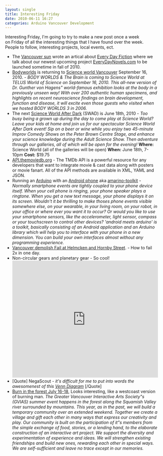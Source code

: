 ```yaml
---
layout: single
title: Interesting Friday 
date: 2010-06-11 16:27
categories: Arduino Vancouver Development
---
```

Interesting Friday, I'm going to try to make a new post once a week on Friday of all the interesting things that I have found over the week. People to follow, interesting projects, local events, ect.
<ul>
	<li>The <a href="http://www.vancouversun.com/news/Vancouver+ebsite+serves+bite+sized+morsels+fiction/3132826/story.html?id=3132826">Vancouver sun</a> wrote an artical about <a href="http://www.everydayfiction.com/">Every Day Fiction</a> where we talk about our newest upcoming project <a href="http://www.everydaynovels.com/">EveryDayNovels.com</a> to be launched sometime in fall of 2010.</li>
	<li><a href="http://www.bodyworlds.com/en.html">Bodyworlds</a> is returning to <a href="http://www.scienceworld.ca/bodyworlds">Science world Vancouver</a> September 16, 2010. -
<em>BODY WORLDS &amp; The Brain is coming to Science World at TELUS World of Science on September 16, 2010. This all-new version of Dr. Gunther von Hagens&quot; world-famous exhibition looks at the body in a previously unseen way! With over 200 authentic human specimens, and highlights on recent neuroscience findings on brain development, function and disease, it will excite even those guests who visited when we hosted BODY WORLDS 3 in 2006.</em></li>
	<li>The next <a href="http://www.scienceworld.ca/swad">Science World After Dark</a> (SWAD) is June 18th, 2010 -
<em>Too busy being a grown up during the day to come play at Science World? Leave your kids at home and join us for our spectacular Science World After Dark event! Sip on a beer or wine while you enjoy two 45-minute Improv Comedy Shows on the Peter Brown Centre Stage, and enhance your science knowledge during the Adult Science Show. Then adventure through our galleries, all of which will be open for the evening!</em>
<strong>Where:</strong> Science World (all of the galleries will be open)
<strong>When:</strong> June 18th, 7-10pm
<strong>Cost:</strong> $19.75</li>
	<li><a href="http://api.themoviedb.org/">API.themoviedb.org</a> - The TMDb API is a powerful resource for any developers that want to integrate movie &amp; cast data along with posters or movie fanart. All of the API methods are available in XML, YAML and JSON.</li>
	<li>Running an <a href="http://www.arduino.cc/">Arduino</a> with an <a href="http://www.android.com/">Android phone</a> aka <a href="http://www.amarino-toolkit.net/index.php">amarino-toolkit</a> -
<em>Normally smartphone events are tightly coupled to your phone device itself. When your cell phone is ringing, your phone speaker plays a ringtone. When you get a new text message, your phone displays it on its screen. Wouldn't it be thrilling to make thoses phone events visible somewhere else, on your wearable, in your living room, on your robot, in your office or where ever you want it to occur? Or would you like to use your smartphone sensors, like the accelerometer, light sensor, compass or your touchscreen to control other devices? 'android meets arduino' is a toolkit, basically consisting of an Android application and an Arduino library which will help you to interface with your phone in a new dimension. You can build your own interfaces almost without any programming experience.</em></li>
	<li><a href="http://www.straight.com/article-328842/vancouver/vancouver-demo-fail">Vancouver demolish Fail at Helmcken and Hornby Street</a>. - How to fail 2x in one day.</li>
	<li>Non-circular gears and planetary gear - So cool!
<object classid="clsid:d27cdb6e-ae6d-11cf-96b8-444553540000" width="480" height="385" codebase="http://download.macromedia.com/pub/shockwave/cabs/flash/swflash.cab#version=6,0,40,0"><param name="allowFullScreen" value="true" /><param name="allowscriptaccess" value="always" /><param name="src" value="http://www.youtube.com/v/y2vRkXoTWqc&amp;hl=en_US&amp;fs=1&amp;" /><param name="allowfullscreen" value="true" /><embed type="application/x-shockwave-flash" width="480" height="385" src="http://www.youtube.com/v/y2vRkXoTWqc&amp;hl=en_US&amp;fs=1&amp;" allowscriptaccess="always" allowfullscreen="true"></embed></object></li>
	<li>[Quote] NegaScout - <em>it's difficult for me to put into words the awesomenest of this <a href="http://www.neatorama.com/2010/06/11/a-simple-venn-diagram/">Venn Diagram</a></em> [/Quote]</li>
	<li><a href="http://burnintheforest.com/">Burn in the forest July 16-18</a>, Looks interesting, like a westcoast version of burning man.
<em>The Greater Vancouver Interactive Arts Society&quot;s (GVIAS) summer event happens in the forest along the Squamish Valley river surrounded by mountains. This year, as in the past, we will build a temporary community over an extended weekend. Together we create a village and gift each other in many ways that express our creativity and play. Our community is built on the participation of it&quot;s members from the simple exchange of food, stories, or a lending hand, to the elaborate construction of an interactive art project. We support the diversity and experimentation of experience and ideas. We will strengthen existing friendships and build new ones, rewarding each other in special ways. We are self-sufficient and leave no trace except in our memories.</em></li>
</ul>

